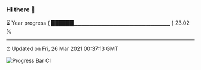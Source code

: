 ### Hi there 👋

⏳ Year progress { ██████▁▁▁▁▁▁▁▁▁▁▁▁▁▁▁▁▁▁▁▁▁▁▁▁ } 23.02 %

---

⏰ Updated on Fri, 26 Mar 2021 00:37:13 GMT

![Progress Bar CI](https://github.com/liununu/liununu/workflows/Progress%20Bar%20CI/badge.svg)
